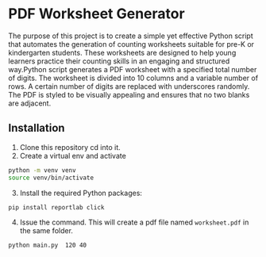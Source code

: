 # PDF Worksheet Generator

The purpose of this project is to create a simple yet effective Python script that automates the generation of counting worksheets suitable for pre-K or kindergarten students. These worksheets are designed to help young learners practice their counting skills in an engaging and structured way.Python script  generates a PDF worksheet with a specified total number of digits. The worksheet is divided into 10 columns and a variable number of rows. A certain number of digits are replaced with underscores randomly. The PDF is styled to be visually appealing and ensures that no two blanks are adjacent.

## Installation

1. Clone this repository cd into it.
2. Create a virtual env and activate

```bash
python -m venv venv
source venv/bin/activate
```

3. Install the required Python packages:

```bash
pip install reportlab click
```

4. Issue the command. This will create a pdf file named `worksheet.pdf` in the same folder.

```bash
python main.py  120 40
```
